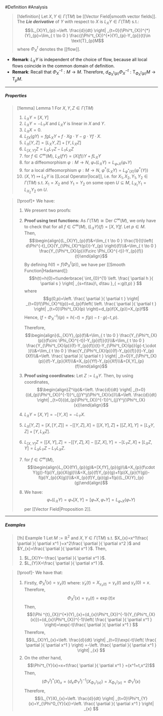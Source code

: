 #Definition #Analysis 

> [!definition]
> Let $X,Y\in \Gamma(\text{T}M)$ be [[Vector Field|smooth vector fields]]. The ***Lie derivative*** of $Y$ with respect to $X$ is $L_{X}Y\in \Gamma(\text{T}M)$ s.t.: $$(L_{X}Y)_{p}:=\left. \frac{d}{dt} \right| _{t=0}(\Phi^t_{X})^{*}(Y)_{p}=\lim_{ t \to 0 } \frac{(\Phi^t_{X})^{*}(Y)_{p}-Y_{p}}{t}\in \text{T}_{p}M$$
>where $\Phi_{X}^t$ denotes the [[flow]].
- **Remark**: $L_{X}Y$ is independent of the choice of flow, because all local flows coincide in the common domain of definition.
- **Remark**: Recall that $\Phi_{X}^{-t}:M\to M$. Therefore, $d_{\Phi^t_{X}(p)}\Phi^{-t}_{X}:\text{T}_{\Phi^t_{X}(p)}M\to \text{T}_{p}M$.
---
##### Properties
> [!lemma] Lemma 1
> For $X,Y,Z\in \Gamma(\text{T}M)$
> 1. $L_{X}Y=[X,Y]$
> 2. $L_{X}Y=-L_{Y}X$ and $L_{X}Y$ is linear in $X$ and $Y$.
> 3. $L_{X}X=0$.
> 4. $L_{fX}(gY)=fgL_{X}Y+f\cdot Xg\cdot Y-g\cdot Yf\cdot X$.
> 5. $L_{X}[Y,Z]=[L_{X}Y,Z]+[Y,L_{X}Z]$
> 6. $L_{[X,Y]}Z=L_{X}L_{Y}Z-L_{Y}L_{X}Z$
> 7. for $f\in C^\infty(M)$, $L_{X}(fY)=(X(f))Y+fL_{X}Y$
> 8. for a diffeomorphism $\varphi:M\to N$, $\varphi_{*}(L_{X}Y)=L_{\varphi_{*}X}(\varphi_{*}Y)$
> 9. for a local diffeomorphism $\varphi:M\to N$, $\varphi ^{*}(L_{X}Y)=L_{\varphi ^{*}(X)}(\varphi ^{*}(Y))$
> 10. $(X,Y)\mapsto L_{X}Y$ is [[Local Operator|local]], i.e. for $X_{1},X_{2},Y_{1},Y_{2}\in \Gamma(\text{T}M)$ s.t. $X_{1}=X_{2}$ and $Y_{1}=Y_{2}$ on some open $U \subseteq M$, $L_{X_{1}}Y_{1}=L_{X_{2}}Y_{2}$ on $U$.

> [!proof]+
> We have:
> 1. We present two proofs: 
> 	1. **Proof using test functions:**
> 	   As $\Gamma(\text{T}M)\cong\text{Der }C^\infty(M)$, we only have to check that for all $f\in C^\infty(M)$, $(L_{X}Y)(f)=[X,Y]f$. Let $p\in M$. Then, $$\begin{align}(L_{X}Y)_{p}(f)&=\lim_{ t \to 0 } \frac{1}{t}\left( d\Phi^{-t}_{X}(Y_{\Phi_{X}^t(p)})-Y_{p} \right)(f)\\&=\lim_{ t \to 0 } \frac{Y_{\Phi^t_{X}(p)}(f\circ \Phi_{X}^{-t})-Y_{p}(f)}{t}\end{align}$$
> 	   By defining $h(t)=f(\Phi_{X}^t(p))$, we have per [[Smooth Function|Hadamard]]: $$h(t)=h(0)+t\underbrace{ \int_{0}^{1} \left. \frac{ \partial h }{ \partial s }  \right| _{s=t\tau}\, d\tau }_{ =:g(t,p) } $$where $$g(0,p)=\left. \frac{ \partial  }{ \partial t }  \right| _{t=0}f(\Phi_{X}^t(p))=d_{p}f\left( \left. \frac{ \partial  }{ \partial t }  \right| _{t=0}\Phi^t_{X}(p) \right)=d_{p}f(X_{p})=X_{p}f$$ Hence, $(f\circ\Phi ^{-t}_{X})(p)=h(-t)=f(p)-t\cdot g(-t,p)$.
>    
> 	   Therefore, $$\begin{align}(L_{X}Y)_{p}(f)&=\lim_{ t \to 0 } \frac{Y_{\Phi^t_{X}(p)}(f\circ \Phi_{X}^{-t})-Y_{p}(f)}{t}\\&=\lim_{ t \to 0 } \frac{Y_{\Phi^t_{X}(p)}(f)-Y_{p}(f)}{t}-Y_{\Phi^t_{X}(p)}(g(-t,\cdot ))\\&=\lim_{ t \to 0 } \frac{Y_{\Phi^t_{X}(p)}(f)-Y_{p}(f)}{t}-Y_{p}(Xf)\\&=\left. \frac{ \partial  }{ \partial t }  \right| _{t=0}Y_{\Phi^t_{X}(p)}(f)-Y_{p}(Xf)\\&=X_{p}(Yf)-Y_{p}(Xf)\\&=[X,Y]_{p}(f)\end{align}$$
> 	2. **Proof using coordinates:**
> 	   Let $Z:=L_{X}Y$. Then, by using coordinates, $$\begin{align}Z^i(p)&=\left. \frac{d}{dt} \right| _{t=0}((d_{p}\Phi^t_{X})^{-1})^i_{j}Y^j(\Phi^t_{X}(x))\\&=\left. \frac{d}{dt} \right| _{t=0}((d_{p}\Phi^t_{X})^{-1})^i_{j}Y^j(\Phi^t_{X}(x))\end{align}$$
> 1. $L_{X}Y=[X,Y]=-[Y,X]=-L_{Y}X$.
> 2. $L_{X}[Y,Z]=[X,[Y,Z]]=-[[Y,Z],X]=[[X,Y],Z]+[[Z,X],Y]=[L_{X}Y,Z]+[Y,L_{X}Z]$.
> 3. $L_{[X,Y]}Z=[[X,Y],Z]=-[[Y,Z],X]-[[Z,X],Y]=-[L_{Y}Z,X]+[L_{X}Z,Y]=L_{X}L_{Y}Z-L_{Y}L_{X}Z$.
> 4. for $f\in C^\infty(M)$, $$\begin{align}L_{X}(fY)_{p}(g)&=[X,fY]_{p}(g)\\&=X_{p}(f\cdot Y(g))-f(p)Y_{p}(X(g))\\&=X_{p}(f)Y_{p}(g)+f(p)X_{p}(Y(g))-f(p)Y_{p}(X(g))\\&=X_{p}(f)Y_{p}(g)+f(p)(L_{X}Y)_{p}(g)\end{align}$$
> 5. We have: $$\varphi_{*}(L_{X}Y)=\varphi_{*}[X,Y]=[\varphi_{*}X,\varphi_{*}Y]=L_{\varphi_{*}X}(\varphi_{*}Y)$$per [[Vector Field|Proposition 2]].

---
##### Examples
> [!h] Example 1
> Let $M:=\mathbb{R}^{2}$ and $X,Y\in \Gamma(\text{T}M)$ s.t. $X_{x}=x^1\frac{ \partial  }{ \partial x^1 }+x^2\frac{ \partial  }{ \partial x^2 }$ and $Y_{x}=\frac{ \partial  }{ \partial x^1 }$. Then, 
> 1. $L_{X}Y=-\frac{ \partial  }{ \partial x^1 }$.
> 2. $L_{Y}X=\frac{ \partial  }{ \partial x^1 }$.

> [!proof]-
> We have that:
> 1. Firstly, $\Phi^t_{X}(x)=\gamma_{x}(t)$ where: $\dot{\gamma}_{x}(t)=X_{\gamma_{x}(t)}=\gamma_{x}(t)$ and $\gamma_{x}(0)=x$. Therefore, $$\Phi^t_{X}(x)=\gamma_{x}(t)=\exp(t)x$$Then, $$(\Phi ^{t}_{X})^{*}(Y)_{x}=(d_{x}\Phi^t_{X})^{-1}(Y_{\Phi^t_{X}(x)})=(d_{x}\Phi^t_{X})^{-1}\left( \frac{ \partial  }{ \partial x^1 }  \right)=\exp(-t)\frac{ \partial  }{ \partial x^1 } $$Therefore, $$(L_{X}Y)_{x}=\left. \frac{d}{dt} \right| _{t=0}\exp(-t)\left( \frac{ \partial  }{ \partial x^1 }  \right) =-\left. \frac{ \partial  }{ \partial x^1 } \right| _{x} $$
> 2. On the other hand, $$\Phi^t_{Y}(x)=x+t\frac{ \partial  }{ \partial x^1 } =(x^1+t,x^2)$$Then, $$(\Phi^t_{Y})^{*}(X)_{x}=(d_{x}\Phi^t_{Y})^{-1}(X_{\Phi^t_{Y}(x)})=X_{\Phi^t_{Y}(x)}=\Phi^t_{Y}(x)$$Therefore, $$(L_{Y}X)_{x}=\left. \frac{d}{dt} \right| _{t=0}\Phi^t_{Y}(x)=Y_{\Phi^0_{Y}(x)}=\left. \frac{ \partial  }{ \partial x^1 } \right| _{x} $$